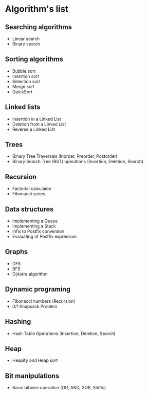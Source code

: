 

# Algorithm's list

## Searching algorithms
- Linear search
- Binary search

## Sorting algorithms
- Bubble sort
- Insertion sort
- Selection sort
- Merge sort
- QuickSort

## Linked lists
- Insertion in a Linked List
- Deletion from a Linked List
- Reverse a Linked List

## Trees
- Binary Tree Traversals (Inorder, Preorder, Postorder)
- Binary Search Tree (BST) operations (Insertion, Deletion, Search)

## Recursion
- Factorial calculaion
- Fibonacci series

## Data structures
- Implementing a Queue
- Implementing a Stack
- Infix to Postfix conversion
- Evaluating of Postfix expression

## Graphs
- DFS
- BFS
- Dijkstra algorithm

## Dynamic programing
- Fibonacci numbers (Recursion)
- 0/1 Knapsack Problem

## Hashing
- Hash Table Operations (Insertion, Deletion, Search)

## Heap
- Heapify and Heap sort

## Bit manipulations
- Basic bitwise operation (OR, AND, XOR, Shifts)
